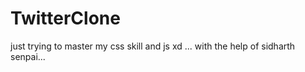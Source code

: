 # TwitterClone
just trying to master my css skill and js xd ... with the help of sidharth senpai...

